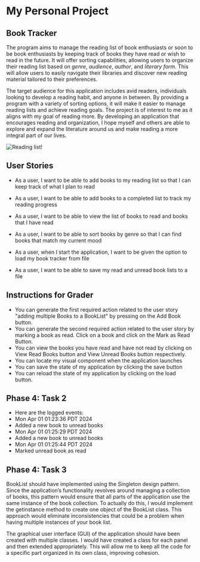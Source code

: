 # My Personal Project

## Book Tracker

The program aims to manage the reading list of book enthusiasts or soon to be book enthusiasts by keeping track of books they have read or wish to read in the future.
It will offer sorting capabilities, allowing users to organize their reading list based on *genre*, *audience*, *author*, and *literary form*. This will allow users to easily navigate their libraries and discover new reading material tailored to their preferences.

The target audience for this application includes avid readers, individuals looking to develop a reading habit, and anyone in between. By providing a program with a variety of sorting options, it will make it easier to manage reading lists and achieve reading goals. The project is of interest to me as it aligns with my goal of reading more. By developing an application that encourages reading and organization, I hope myself and others are able to explore and expand the literature around us and make reading a more integral part of our lives.

![Reading list!](https://images.theconversation.com/files/45159/original/rptgtpxd-1396254731.jpg?ixlib=rb-1.1.0&q=45&auto=format&w=754&fit=clip)

## User Stories

- As a user, I want to be able to add books to my reading list so that I can keep track of what I plan to read

- As a user, I want to be able to add books to a completed list to track my reading progress

- As a user, I want to be able to view the list of books to read and books that I have read

- As a user, I want to be able to sort books by genre so that I can find books that match my current mood

- As a user, when I start the application, I want to be given the option to load my book tracker from file

- As a user, I want to be able to save my read and unread book lists to a file 

## Instructions for Grader

- You can generate the first required action related to the user story "adding multiple Books to a BookList" by pressing on the Add Book button. 
- You can generate the second required action related to the user story by marking a book as read. Click on a book and click on the Mark as Read Button. 
- You can view the books you have read and have not read by clicking on View Read Books button and View Unread Books button respectively. 
- You can locate my visual component when the application launches 
- You can save the state of my application by clicking the save button 
- You can reload the state of my application by clicking on the load button. 

##  Phase 4: Task 2
- Here are the logged events:
- Mon Apr 01 01:23:36 PDT 2024
- Added a new book to unread books
- Mon Apr 01 01:25:29 PDT 2024
- Added a new book to unread books
- Mon Apr 01 01:25:44 PDT 2024
- Marked unread book as read

##  Phase 4: Task 3
BookList should have implemented using the Singleton design pattern. Since the application’s functionality revolves around managing a collection of books, this pattern would ensure that all parts of the application use the same instance of the book collection. To actually do this, I would implement the getinstance method to create one object of the BookList class. This approach would eliminate inconsistencies that could be a problem when having multiple instances of your book list.

The graphical user interface (GUI) of the application should have been created with multiple classes. I would have created a class for each panel and then extended appropriately. This will allow me to keep all the code for a specific part organized in its own class, improving cohesion.

